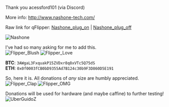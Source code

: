 Thank you acessford101 (via Discord)

More info: http://www.nashone-tech.com/

Raw link for qFlipper: [Nashone_plug_on](https://dev.flpr.app/s#path=subghz/Nashone_plug_On.sub&Filetype=Flipper+SubGhz+RAW+File&Version=1&Frequency=433920000&Preset=FuriHalSubGhzPresetOok650Async&Protocol=RAW&RAW_Data=3856+-134+433+-100+1567+-100+1843+-66+1869+-66+1123+-132+129+-98+2971+-132+995+-196+1129+-64+887+-132+3613+-132+261+-98+197+-100+3073+-98+3889+-166+2881+-68+1677+-66+6419+-66+267+-100+431+-100+431+-100+8419+-100+367+-166+3143+-21324+231+-134+99+-300+101+-166+229+-166+65+-134+795+-100+1125+-132+99+-66+3155+-66+459+-66+3619+-164+97+-1) | [Nashone_plug_off](https://dev.flpr.app/s#path=subghz/Nashone_plug_off.sub&Filetype=Flipper+SubGhz+RAW+File&Version=1&Frequency=433920000&Preset=FuriHalSubGhzPresetOok650Async&Protocol=RAW&RAW_Data=1223+-100+163+-232+129+-66+231+-130+195+-130+361+-66+459+-98+231+-100+65+-100+131+-198+165+-232+65+-298+67+-130+65+-66+99+-98+165+-64+231+-196+131+-164+163+-162+297+-100+165+-166+199+-566+263+-952+97+-296+65+-228+131+-98+197+-330+527+-232+693+-266+431+-132+195+-162+263+-132+363+-860+1187+-298+1129+-66+297+-66+931+-166+199+-98+99+-1)

![Nashone](https://user-images.githubusercontent.com/57457139/170139330-8e619bbb-03ed-4b7d-b99d-5444a1cdb834.jpg)

I've had so many asking for me to add this.<br>
![Flipper_Blush](https://user-images.githubusercontent.com/57457139/183561666-4424a3cc-679b-4016-a368-24f7e7ad0a88.jpg) ![Flipper_Love](https://user-images.githubusercontent.com/57457139/183561692-381d37bd-264f-4c88-8877-e58d60d9be6e.jpg)

**BTC**: `3AWgaL3FxquakP15ZVDxr8q8xVTc5Q75dS`<br>
**ETH**: `0x0f0003fCB0bD9355Ad7B124c30b9F3D860D5E191`

So, here it is. All donations of *any* size are humbly appreciated.<br>
![Flipper_Clap](https://user-images.githubusercontent.com/57457139/183561789-2e853ede-8ef7-41e8-a67c-716225177e5d.jpg) ![Flipper_OMG](https://user-images.githubusercontent.com/57457139/183561787-e21bdc1e-b316-4e67-b327-5129503d0313.jpg)

Donations will be used for hardware (and maybe caffine) to further testing!<br>
![UberGuidoZ](https://cdn.discordapp.com/emojis/1000632669622767686.gif)
